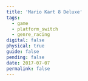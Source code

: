 ```yaml
---
title: 'Mario Kart 8 Deluxe'
tags:
  - game
  - platform_switch
  - genre_racing
digital: false
physical: true
guide: false
pending: false
date: 2017-07-07
permalink: false
---
```

